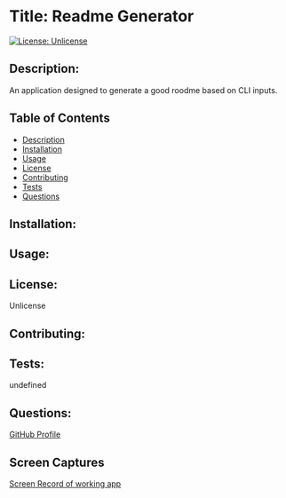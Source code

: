 
  # Title: Readme Generator 

  [![License: Unlicense](https://img.shields.io/badge/license-Unlicense-blue.svg)](http://unlicense.org/)

  
  ## Description:
  An application designed to generate a good roodme based on CLI inputs.

  ## Table of Contents
  * [Description](#description) 
  * [Installation](#installation)
  * [Usage](#usage)
  * [License](#license)
  * [Contributing](#contributing)
  * [Tests](#tests)
  * [Questions](#questions)

  ## Installation: 
  

  ## Usage: 
  

  ## License: 
  Unlicense
  
  ## Contributing: 
  

  ## Tests: 
  undefined

  ## Questions: 
  [GitHub Profile](https://github.com/jasandper)

  ## Screen Captures
  [Screen Record of working app](https://drive.google.com/file/d/1dHkKGsxEK2yBSZZ8LCOMXSKeKmwQGs5R/view?usp=sharing)

